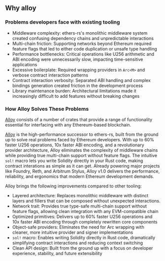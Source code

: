 ## Why alloy

### Problems developers face with existing tooling

- Middleware complexity: ethers-rs's monolithic middleware system created confusing dependency chains and unpredictable interactions
- Multi-chain friction: Supporting networks beyond Ethereum required feature flags that led to either code duplication or unsafe type handling
- Performance bottlenecks: Critical operations like U256 arithmetic and ABI encoding were unnecessarily slow, impacting time-sensitive applications
- Excessive boilerplate: Required wrapping providers in `Arc<M>` and verbose contract interaction patterns
- Contract interaction verbosity: Separated ABI handling and complex bindings generation created friction in the development process
- Library maintenance burden: Architectural limitations made it increasingly difficult to add features without breaking changes

### How Alloy Solves These Problems

[Alloy](https://github.com/alloy-rs/alloy) consists of a number of crates that provide a range of functionality essential for interfacing with any Ethereum-based blockchain.

[Alloy](https://github.com/alloy-rs/alloy) is the high-performance successor to ethers-rs, built from the ground up to solve real problems faced by Ethereum developers. With up to 60% faster U256 operations, 10x faster ABI encoding, and a revolutionary provider architecture, Alloy eliminates the complexity of middleware chains while providing true multi-chain support without feature flags. The intuitive `sol!` macro lets you write Solidity directly in your Rust code, making contract interations as simple as it can get. Already powering major projects like Foundry, Reth, and Arbitrum Stylus, Alloy v1.0 delivers the performance, reliability, and ergonomics that modern Ethereum development demands.

Alloy brings the following improvements compared to other tooling:

- Layered architecture: Replaces monolithic middleware with distinct layers and fillers that can be composed without unexpected interactions.
- Network trait: Provides true type-safe multi-chain support without feature flags, allowing clean integration with any EVM-compatible chain
- Optimized primitives: Delivers up to 60% faster U256 operations and 10x faster ABI encoding through completely rewritten core components
- Object-safe providers: Eliminates the need for Arc wrapping with cleaner, more intuitive provider and signer implementations
- `sol!` macro: Enables writing Solidity directly in Rust code, dramatically simplifying contract interactions and reducing context switching
- Clean API design: Built from the ground up with a focus on developer experience, stability, and future extensibility
